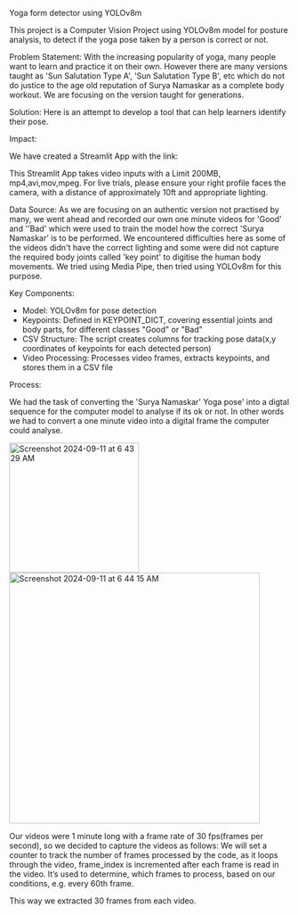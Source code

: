 Yoga form detector using YOLOv8m

This project is a Computer Vision Project using YOLOv8m model for posture analysis, 
to detect if the yoga pose taken by a person is correct or not. 

Problem Statement: 
With the increasing popularity of yoga, many people want to learn and practice it on their own. However there are many versions taught as 'Sun Salutation Type A', 'Sun Salutation Type B', etc which do not do justice to the age old reputation of Surya Namaskar as a complete body workout. We are focusing on the version taught for generations. 

Solution:
Here is an attempt to develop a tool that can help learners identify their pose. 

Impact:


We have created a Streamlit App with the link: [
](https://yoga-pose-detector.streamlit.app/)

This Streamlit App takes video inputs with a Limit 200MB, mp4,avi,mov,mpeg. 
For live trials, please ensure your right profile faces the camera, with a distance of approximately 10ft and appropriate lighting. 

Data Source:
As we are focusing on an authentic version not practised by many, we went ahead and recorded our own
one minute videos for 'Good' and ''Bad' which were used to train the model how the correct 'Surya Namaskar' is to be performed.
We encountered difficulties here as some of the videos didn't have the correct lighting and some were did not capture the required body joints called 'key point' to digitise the human body movements. We tried using Media Pipe, then tried using YOLOv8m for this purpose.

Key Components:
- Model: YOLOv8m for pose detection
- Keypoints: Defined in KEYPOINT_DICT, covering essential joints and body parts,
  for different classes "Good" or "Bad"
- CSV Structure: The script creates columns for tracking
  pose data(x,y coordinates of keypoints for each detected person)
- Video Processing: Processes video frames, extracts keypoints, and stores them in a CSV file

Process: 

We had the task of converting the 'Surya Namaskar' Yoga pose' into a digtal sequence for the computer model to analyse if its ok or not. In other words we had to convert a one minute video into a digital frame the computer could analyse.



<img width="233" alt="Screenshot 2024-09-11 at 6 43 29 AM" src="https://github.com/user-attachments/assets/4d01d460-6654-4ae5-be73-7465a5df59e2">



<img width="450" alt="Screenshot 2024-09-11 at 6 44 15 AM" src="https://github.com/user-attachments/assets/ccc7931a-224c-4f9a-ab5e-fae0df09399f">

Our videos were 1 minute long with a frame rate of 30 fps(frames per second), so we decided to capture the videos as follows:
We will set a counter to track the number of frames processed by the code, as it loops through the video,  frame_index is incremented after each frame is read in the video. It’s used to determine, which frames to process, based on our conditions, e.g. every 60th frame.

This way we extracted 30 frames from each video.


















